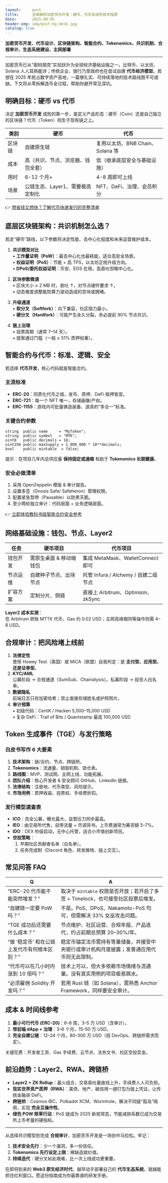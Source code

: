 ```yaml
---
layout:     post
title:      全面解析加密货币开发：硬币、代币及进阶技术指南
date:       2025-09-05
header-img: img/post-bg-desk.jpg
catalog: true
---
```


**加密货币开发、代币设计、区块链架构、智能合约、Tokenomics、共识机制、合规审计、生态系统建设、主网部署**

---

加密货币已从“密码朋克”实验跃升为全球经济基础设施之一。比特币、以太坊、Solana 人人耳熟能详；传统企业、银行乃至政府也在尝试自建 **代币经济模型**。若想在 2025 年抢占数字资产高地，一篇够扎实、可持续落地的技术路线图不可或缺。下文将从零拆解造币全过程，帮助你避开常见深坑。

## 明确目标：硬币 vs 代币
决定 **加密货币开发** 成败的第一步，是定义产品形态：硬币（Coin）还是自己独立的区块链？代币（Token）则生于现有链之上。

| 类别 | 硬币 | 代币 |
|---|---|---|
| 区块链 | 自建原生链 | 复用以太坊、BNB Chain、Solana 等 |
| 成本 | 高（共识、节点、浏览器、钱包全套） | 低（继承底层安全与基础设施） |
| 用时 | 6-12 个月+ | 4-8 周即可上线 |
| 场景 | 公链生态、Layer1、需要极高定制化 | NFT、DeFi、治理、会员积分 |

👉 [想省钱又想快？了解代币快速发行的完整清单](https://okxdog.com/)

## 底层区块链架构：共识机制怎么选？
若走“硬币”路线，以下参数将决定性能、去中心化程度和未来运营维护成本。

1. **共识模型对比**  
   • **工作量证明（PoW）**：最去中心化也最耗能，适合高安全场景。  
   • **权益证明（PoS）**：节能 + 高 TPS，以太坊正统升级方向。  
   • **DPoS/委托权益证明**：币安、EOS 在用，高吞吐但略中心化。  

2. **区块参数微调**  
   • 区块大小 ≥ 2 MB 时，吞吐 ↑，对节点硬件要求 ↑。  
   • 动态难度调整能防算力波动造成的空块或拥堵。  

3. **升级通道**  
   • **软分叉（Softfork）**：向下兼容，社区阻力最小。  
   • **硬分叉（Hardfork）**：可能产生永久分裂，务必提前 90% 节点共识。  

4. **链上治理**  
   • 投票周期（通常 7–14 天）。  
   • 提案通过门槛（一般 ≥ 51% 质押权重）。  

## 智能合约与代币：标准、逻辑、安全
若选择 **代币开发**，核心代码就是智能合约。

### 主流标准
- **ERC-20**：同质化代币之祖，发币、质押、DeFi 抵押皆宜。  
- **ERC-721**：每一个 NFT 唯一，存储画像/产权。  
- **ERC-1155**：游戏内可批量铸造装备、道具的“多合一”标准。  

### 关键合约参数
```solidity
string  public name     = "MyToken";
string  public symbol   = "MTK";
uint8   public decimals = 18;
uint256 public maxSupply = 1_000_000 * 10**decimals;
bool    public mintable  = false;
```
提示：在项目几年内总供应量 **保持固定或通缩** 有助于 **Tokenomics 长期健康**。

### 安全必做清单
1. 采用 OpenZeppelin 模版 & 审计报告。  
2. 设置多签（Gnosis Safe/ Safeheron）管理权限。  
3. 配置紧急暂停（Pausable）以防黑天鹅。  
4. 至少两轮独立审计：代码层面 + 业务逻辑层面。  

👉 [立即体验教科书级智能合约安全参考](https://okxdog.com/)

## 网络基础设施：钱包、节点、Layer2
| 任务 | 硬币项目 | 代币项目 |
|---|---|---|
| 钱包开发 | 需原生桌面 & 移动端钱包 | 集成 MetaMask、WalletConnect 即可 |
| 节点运维 | 自建种子节点、出块节点 | 托管 Infura / Alchemy / 自建二级节点 |
| 扩容方案 | 定制分片、侧链 | 直接上 Arbitrum、Optimism、zkSync |

**Layer2 成本实测**：  
在 Arbitrum 转账 MTTK 代币，Gas 约 0.02 USD；主网高峰期同等操作则需 4–8 USD。

## 合规审计：把风险堵上线前
1. **法律定性**  
   使用 Howey Test（美国）或 MiCA（欧盟）自我判定：是 **支付型、应用型、还是证券型**。  
2. **KYC/AML**  
   公募阶段 → 合规通道（SumSub、Chainalysis）。私募阶段 → 投资人白名单。  
3. **数据隐私**  
   前端日志只存加密哈希；禁止直接存储姓名或护照照片。  
4. **审计预算**  
   • 初级代码：CertiK / Hacken 5,000–15,000 USD  
   • 复杂 DeFi：Trail of Bits / Quantstamp 最高 100,000 USD  

## Token 生成事件（TGE）与发行策略

### 白皮书写作 6 大要素
1. **技术架构**：链/合约、节点、跨链桥。  
2. **Tokenomics**：流通量、销毁机制、锁仓表。  
3. **路线图**：MVP、测试网、主网上线、功能拓展。  
4. **团队介绍**：核心开发者 & 安全顾问 GitHub、LinkedIn 链接。  
5. **法律结构**：注册地、代币类型、风险提示。  
6. **市场用例**：质押收益、投票权、手续费折扣。  

### 发行模型速查表
- **ICO**：完全公募，曝光最大，监管压力同步最高。  
- **IEO**：由交易所代售，自带流量 + 尽调背书。上币费通常为筹资额 5–7%。  
- **IDO**：DEX 秒级启动，无中心托管，适合小市值创新项目。  
- **空投策略**：  
  1. 早期社区贡献者名单（白名单）。  
  2. 任务完成制（Discord 角色、转发推特、链上交互）。  

## 常见问答 FAQ
| Q | A |
|---|---|
| “ERC-20 代币能不能突然增发？” | 取决于 `mintable` 权限是否开放；若开启了多签 + Timelock，也可接受社区投票后增发。 |
| “自建链一定要 PoW 吗？” | 不是。PoS、DPoS、Nakamoto-PoS 均可，但需解决 33% 女巫攻击问题。 |
| “TGE 成功后还需要什么成本？” | 节点维护、社区运营、合规年报、产品迭代，约占前期总预算 20–30%/年。 |
| “做 ‘稳定币’ 和在公链上发代币有何根本区别？” | 稳定币锚定法币需持有等量储备，并接受中央银行或审计机构月度披露；发普通应用代币则无此限制。 |
| “代币可以在几小时内涨到 10 倍吗？” | 技术上可以，但大多依赖市场情绪与流通量。没有真实用例的项目极易跳水。 |
| “必须雇佣 Solidity 开发吗？” | 若用 Rust 链（如 Solana），需熟悉 Anchor Framework，同样要安全审计。 |

## 成本 & 时间线参考
1. **最小可行代币 (ERC-20)**：6–8 周，3–5 万 USD（含审计）。  
2. **带前端 dApp + 治理**：3–6 个月，15–50 万 USD。  
3. **完全自建公链**：12–24 个月，80–300 万 USD（视 DevOps、跨链桥需求而定）。  

关键花费：开发者工资、Gas 手续费、云节点、法务文书、社区空投奖金。

## 前沿趋势：Layer2、RWA、跨链桥
- **Layer2 + ZK Rollup**：最火组合，交易吞吐量直线上升，手续费人人可负担。  
- **现实世界资产质押（RWA）**：美债、地产、碳信用一键打包为链上凭证，让传统金融进 DeFi。  
- **跨链桥**：Cosmos IBC、Polkadot XCM、Wormhole，解决不同链“孤岛”隔阂，实现 **完全互操作性**。  
- **绿色 POW 除草行动**：PoS 链成为 2025 新规常态，节能减排系数已成为交易所上币考量的硬指标。  

---

从选择共识模型到完成 **合规审计**，加密货币开发是一场协作马拉松。牢记：  
1. **技术安全先行**：少一个漏洞，多一份信任。  
2. **Tokenomics 先行设定上限**：稀缺造就价值。  
3. **持续迭代**：硬分叉如此艰难，比一次上线成功更重要。  

在即将到来的 **Web3 原生经济时代**，越早动手部署自己的 **代币生态系统**，就越能抓住红利窗口。愿这份指南成为你最靠谱的研发手册。